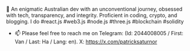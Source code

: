 👋 An enigmatic Australian dev with an unconventional journey, obsessed with tech, transparency, and integrity. Proficient in coding, crypto, and blogging. I do #react.js #web3.js #node.js #three.js #blockchain #solidity

- 📫 Please feel free to reach me on Telegram: (Id: 2044008005 / First: Van / Last: Ha / Lang: en). X: https://x.com/patricksaturnor

